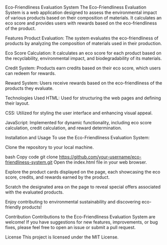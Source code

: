 Eco-Friendliness Evaluation System
The Eco-Friendliness Evaluation System is a web application designed to assess the environmental impact of various products based on their composition of materials. It calculates an eco score and provides users with rewards based on the eco-friendliness of the product.

Features
Product Evaluation: The system evaluates the eco-friendliness of products by analyzing the composition of materials used in their production.

Eco Score Calculation: It calculates an eco score for each product based on the recyclability, environmental impact, and biodegradability of its materials.

Credit System: Products earn credits based on their eco score, which users can redeem for rewards.

Reward System: Users receive rewards based on the eco-friendliness of the products they evaluate.

Technologies Used
HTML: Used for structuring the web pages and defining their layout.

CSS: Utilized for styling the user interface and enhancing visual appeal.

JavaScript: Implemented for dynamic functionality, including eco score calculation, credit calculation, and reward determination.

Installation and Usage
To use the Eco-Friendliness Evaluation System:

Clone the repository to your local machine.

bash
Copy code
git clone https://github.com/your-username/eco-friendliness-system.git
Open the index.html file in your web browser.

Explore the product cards displayed on the page, each showcasing the eco score, credits, and rewards earned by the product.

Scratch the designated area on the page to reveal special offers associated with the evaluated products.

Enjoy contributing to environmental sustainability and discovering eco-friendly products!

Contribution
Contributions to the Eco-Friendliness Evaluation System are welcome! If you have suggestions for new features, improvements, or bug fixes, please feel free to open an issue or submit a pull request.

License
This project is licensed under the MIT License.
